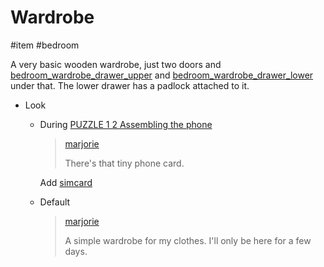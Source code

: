 # Wardrobe

#item #bedroom

A very basic wooden wardrobe, just two doors and [bedroom_wardrobe_drawer_upper](items/bedroom_wardrobe_drawer_upper.md) and [bedroom_wardrobe_drawer_lower](items/bedroom_wardrobe_drawer_lower.md) under that. The lower drawer has a padlock attached to it.

- Look

  - During [PUZZLE 1 2 Assembling the phone](../gdd.md#PUZZLE%201%202%20Assembling%20the%20phone)

	  > [marjorie](characters/marjorie.md)
	  >
	  > There's that tiny phone card.

	  Add [simcard](items/simcard.md)

  - Default

    > [marjorie](characters/marjorie.md)
    >
    > A simple wardrobe for my clothes. I'll only be here for a few days.
